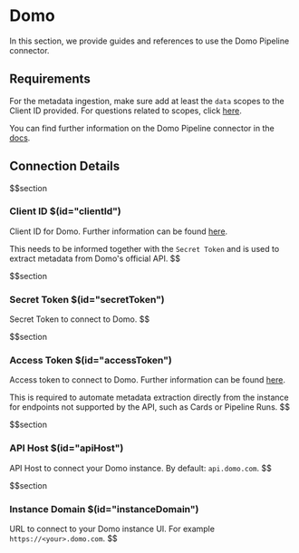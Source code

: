 # Domo

In this section, we provide guides and references to use the Domo Pipeline connector.

## Requirements

For the metadata ingestion, make sure add at least the `data` scopes to the Client ID provided. For questions related to scopes, click [here](https://developer.domo.com/portal/1845fc11bbe5d-api-authentication).

You can find further information on the Domo Pipeline connector in the [docs](https://docs.meta-mart.org/connectors/pipeline/domo-pipeline).

## Connection Details

$$section
### Client ID $(id="clientId")

Client ID for Domo. Further information can be found [here](https://docs.meta-mart.org/connectors/database/domo-database/troubleshoot#how-to-find-clientid).

This needs to be informed together with the `Secret Token` and is used to extract metadata from Domo's official API.
$$

$$section
### Secret Token $(id="secretToken")

Secret Token to connect to Domo.
$$

$$section
### Access Token $(id="accessToken")

Access token to connect to Domo. Further information can be found [here](https://docs.meta-mart.org/connectors/database/domo-database/troubleshoot#where-to-find-accesstoken).

This is required to automate metadata extraction directly from the instance for endpoints not supported by the API, such as Cards or Pipeline Runs.
$$

$$section
### API Host $(id="apiHost")

API Host to connect your Domo instance. By default: `api.domo.com`.
$$

$$section
### Instance Domain $(id="instanceDomain")

URL to connect to your Domo instance UI. For example `https://<your>.domo.com`.
$$
